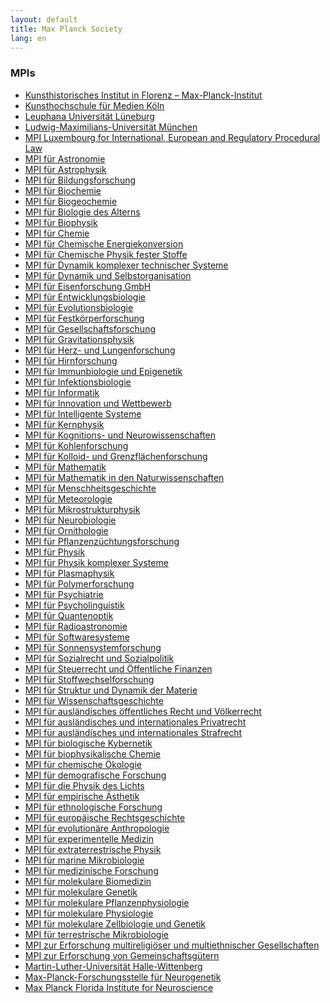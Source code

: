 ```yaml
---
layout: default
title: Max Planck Society
lang: en
---
```


### MPIs

<ul>
  <li><a href="/institution/KunsthistorischesInstitutinFlorenz%E2%80%93Max-Planck-Institut.html">Kunsthistorisches Institut in Florenz – Max-Planck-Institut</a></li>
 <li><a href="/institution/KunsthochschulefuerMedienKoeln.html">Kunsthochschule für Medien Köln</a></li>
 <li><a href="/institution/LeuphanaUniversitaetLueneburg.html">Leuphana Universität Lüneburg</a></li>
 <li><a href="/institution/Ludwig-Maximilians-UniversitaetMuenchen.html">Ludwig-Maximilians-Universität München</a></li>
 <li><a href="/institution/MPILuxembourgforInternational&EuropeanandRegulatoryProceduralLaw.html">MPI Luxembourg for International, European and Regulatory Procedural Law</a></li>
 <li><a href="/institution/MPIfuerAstronomie.html">MPI für Astronomie</a></li>
 <li><a href="/institution/MPIfuerAstrophysik.html">MPI für Astrophysik</a></li>
 <li><a href="/institution/MPIfuerBildungsforschung.html">MPI für Bildungsforschung</a></li>
 <li><a href="/institution/MPIfuerBiochemie.html">MPI für Biochemie</a></li>
 <li><a href="/institution/MPIfuerBiogeochemie.html">MPI für Biogeochemie</a></li>
 <li><a href="/institution/MPIfuerBiologiedesAlterns.html">MPI für Biologie des Alterns</a></li>
 <li><a href="/institution/MPIfuerBiophysik.html">MPI für Biophysik</a></li>
 <li><a href="/institution/MPIfuerChemie.html">MPI für Chemie</a></li>
 <li><a href="/institution/MPIfuerChemischeEnergiekonversion.html">MPI für Chemische Energiekonversion</a></li>
 <li><a href="/institution/MPIfuerChemischePhysikfesterStoffe.html">MPI für Chemische Physik fester Stoffe</a></li>
 <li><a href="/institution/MPIfuerDynamikkomplexertechnischerSysteme.html">MPI für Dynamik komplexer technischer Systeme</a></li>
 <li><a href="/institution/MPIfuerDynamikundSelbstorganisation.html">MPI für Dynamik und Selbstorganisation</a></li>
 <li><a href="/institution/MPIfuerEisenforschungGmbH.html">MPI für Eisenforschung GmbH</a></li>
 <li><a href="/institution/MPIfuerEntwicklungsbiologie.html">MPI für Entwicklungsbiologie</a></li>
 <li><a href="/institution/MPIfuerEvolutionsbiologie.html">MPI für Evolutionsbiologie</a></li>
 <li><a href="/institution/MPIfuerFestkoerperforschung.html">MPI für Festkörperforschung</a></li>
 <li><a href="/institution/MPIfuerGesellschaftsforschung.html">MPI für Gesellschaftsforschung</a></li>
 <li><a href="/institution/MPIfuerGravitationsphysik.html">MPI für Gravitationsphysik</a></li>
 <li><a href="/institution/MPIfuerHerz-undLungenforschung.html">MPI für Herz- und Lungenforschung</a></li>
 <li><a href="/institution/MPIfuerHirnforschung.html">MPI für Hirnforschung</a></li>
 <li><a href="/institution/MPIfuerImmunbiologieundEpigenetik.html">MPI für Immunbiologie und Epigenetik</a></li>
 <li><a href="/institution/MPIfuerInfektionsbiologie.html">MPI für Infektionsbiologie</a></li>
 <li><a href="/institution/MPIfuerInformatik.html">MPI für Informatik</a></li>
 <li><a href="/institution/MPIfuerInnovationundWettbewerb.html">MPI für Innovation und Wettbewerb</a></li>
 <li><a href="/institution/MPIfuerIntelligenteSysteme.html">MPI für Intelligente Systeme</a></li>
 <li><a href="/institution/MPIfuerKernphysik.html">MPI für Kernphysik</a></li>
 <li><a href="/institution/MPIfuerKognitions-undNeurowissenschaften.html">MPI für Kognitions- und Neurowissenschaften</a></li>
 <li><a href="/institution/MPIfuerKohlenforschung.html">MPI für Kohlenforschung</a></li>
 <li><a href="/institution/MPIfuerKolloid-undGrenzflaechenforschung.html">MPI für Kolloid- und Grenzflächenforschung</a></li>
 <li><a href="/institution/MPIfuerMathematik.html">MPI für Mathematik</a></li>
 <li><a href="/institution/MPIfuerMathematikindenNaturwissenschaften.html">MPI für Mathematik in den Naturwissenschaften</a></li>
 <li><a href="/institution/MPIfuerMenschheitsgeschichte.html">MPI für Menschheitsgeschichte</a></li>
 <li><a href="/institution/MPIfuerMeteorologie.html">MPI für Meteorologie</a></li>
 <li><a href="/institution/MPIfuerMikrostrukturphysik.html">MPI für Mikrostrukturphysik</a></li>
 <li><a href="/institution/MPIfuerNeurobiologie.html">MPI für Neurobiologie</a></li>
 <li><a href="/institution/MPIfuerOrnithologie.html">MPI für Ornithologie</a></li>
 <li><a href="/institution/MPIfuerPflanzenzuechtungsforschung.html">MPI für Pflanzenzüchtungsforschung</a></li>
 <li><a href="/institution/MPIfuerPhysik.html">MPI für Physik</a></li>
 <li><a href="/institution/MPIfuerPhysikkomplexerSysteme.html">MPI für Physik komplexer Systeme</a></li>
 <li><a href="/institution/MPIfuerPlasmaphysik.html">MPI für Plasmaphysik</a></li>
 <li><a href="/institution/MPIfuerPolymerforschung.html">MPI für Polymerforschung</a></li>
 <li><a href="/institution/MPIfuerPsychiatrie.html">MPI für Psychiatrie</a></li>
 <li><a href="/institution/MPIfuerPsycholinguistik.html">MPI für Psycholinguistik</a></li>
 <li><a href="/institution/MPIfuerQuantenoptik.html">MPI für Quantenoptik</a></li>
 <li><a href="/institution/MPIfuerRadioastronomie.html">MPI für Radioastronomie</a></li>
 <li><a href="/institution/MPIfuerSoftwaresysteme.html">MPI für Softwaresysteme</a></li>
 <li><a href="/institution/MPIfuerSonnensystemforschung.html">MPI für Sonnensystemforschung</a></li>
 <li><a href="/institution/MPIfuerSozialrechtundSozialpolitik.html">MPI für Sozialrecht und Sozialpolitik</a></li>
 <li><a href="/institution/MPIfuerSteuerrechtund%C3%96ffentlicheFinanzen.html">MPI für Steuerrecht und Öffentliche Finanzen</a></li>
 <li><a href="/institution/MPIfuerStoffwechselforschung.html">MPI für Stoffwechselforschung</a></li>
 <li><a href="/institution/MPIfuerStrukturundDynamikderMaterie.html">MPI für Struktur und Dynamik der Materie</a></li>
 <li><a href="/institution/MPIfuerWissenschaftsgeschichte.html">MPI für Wissenschaftsgeschichte</a></li>
 <li><a href="/institution/MPIfuerauslaendischesoeffentlichesRechtundVoelkerrecht.html">MPI für ausländisches öffentliches Recht und Völkerrecht</a></li>
 <li><a href="/institution/MPIfuerauslaendischesundinternationalesPrivatrecht.html">MPI für ausländisches und internationales Privatrecht</a></li>
 <li><a href="/institution/MPIfuerauslaendischesundinternationalesStrafrecht.html">MPI für ausländisches und internationales Strafrecht</a></li>
 <li><a href="/institution/MPIfuerbiologischeKybernetik.html">MPI für biologische Kybernetik</a></li>
 <li><a href="/institution/MPIfuerbiophysikalischeChemie.html">MPI für biophysikalische Chemie</a></li>
 <li><a href="/institution/MPIfuerchemische%C3%96kologie.html">MPI für chemische Ökologie</a></li>
 <li><a href="/institution/MPIfuerdemografischeForschung.html">MPI für demografische Forschung</a></li>
 <li><a href="/institution/MPIfuerdiePhysikdesLichts.html">MPI für die Physik des Lichts</a></li>
 <li><a href="/institution/MPIfuerempirische%C3%84sthetik.html">MPI für empirische Ästhetik</a></li>
 <li><a href="/institution/MPIfuerethnologischeForschung.html">MPI für ethnologische Forschung</a></li>
 <li><a href="/institution/MPIfuereuropaeischeRechtsgeschichte.html">MPI für europäische Rechtsgeschichte</a></li>
 <li><a href="/institution/MPIfuerevolutionaereAnthropologie.html">MPI für evolutionäre Anthropologie</a></li>
 <li><a href="/institution/MPIfuerexperimentelleMedizin.html">MPI für experimentelle Medizin</a></li>
 <li><a href="/institution/MPIfuerextraterrestrischePhysik.html">MPI für extraterrestrische Physik</a></li>
 <li><a href="/institution/MPIfuermarineMikrobiologie.html">MPI für marine Mikrobiologie</a></li>
 <li><a href="/institution/MPIfuermedizinischeForschung.html">MPI für medizinische Forschung</a></li>
 <li><a href="/institution/MPIfuermolekulareBiomedizin.html">MPI für molekulare Biomedizin</a></li>
 <li><a href="/institution/MPIfuermolekulareGenetik.html">MPI für molekulare Genetik</a></li>
 <li><a href="/institution/MPIfuermolekularePflanzenphysiologie.html">MPI für molekulare Pflanzenphysiologie</a></li>
 <li><a href="/institution/MPIfuermolekularePhysiologie.html">MPI für molekulare Physiologie</a></li>
 <li><a href="/institution/MPIfuermolekulareZellbiologieundGenetik.html">MPI für molekulare Zellbiologie und Genetik</a></li>
 <li><a href="/institution/MPIfuerterrestrischeMikrobiologie.html">MPI für terrestrische Mikrobiologie</a></li>
 <li><a href="/institution/MPIzurErforschungmultireligioeserundmultiethnischerGesellschaften.html">MPI zur Erforschung multireligiöser und multiethnischer Gesellschaften</a></li>
 <li><a href="/institution/MPIzurErforschungvonGemeinschaftsguetern.html">MPI zur Erforschung von Gemeinschaftsgütern</a></li>
 <li><a href="/institution/Martin-Luther-UniversitaetHalle-Wittenberg.html">Martin-Luther-Universität Halle-Wittenberg</a></li>
 <li><a href="/institution/Max-Planck-ForschungsstellefuerNeurogenetik.html">Max-Planck-Forschungsstelle für Neurogenetik</a></li>
 <li><a href="/institution/MaxPlanckFloridaInstituteforNeuroscience.html">Max Planck Florida Institute for Neuroscience</a></li>
  </ul>
